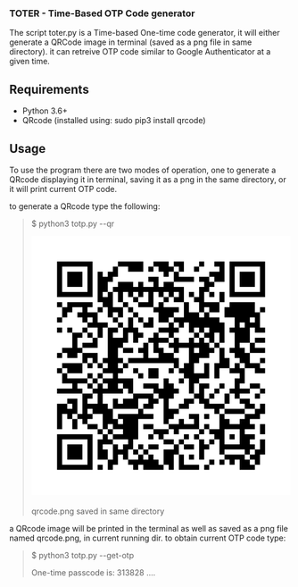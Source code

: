 ### TOTER - Time-Based OTP Code generator 
The script toter.py is a Time-based One-time code generator, it will either generate a QRCode image in terminal (saved
as a png file in same directory). it can retreive OTP code similar to Google Authenticator at a given time.

##  Requirements
- Python 3.6+
- QRcode (installed using: sudo pip3 install qrcode)

## Usage

To use the program there are two modes of operation, one to generate a QRcode displaying it in terminal, saving it as a png in the same directory, or it will print current OTP code.

to generate a QRcode type the following:
>$ python3 totp.py --qr
>
>
>![QRcode](qrcode.png)
>                                                   
>                                                 
> qrcode.png saved in same directory


a QRcode image will be printed in the terminal as well as saved as a png file named qrcode.png, in current running dir.
to obtain current OTP code type:
> $ python3 totp.py --get-otp
>
> One-time passcode is: 313828
> ....


